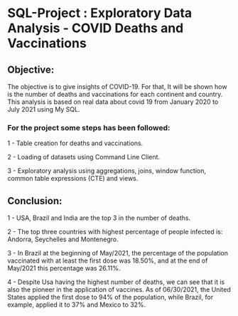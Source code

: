 # SQL-Project : Exploratory Data Analysis - COVID Deaths and Vaccinations
## **Objective:**

The objective is to give insights of COVID-19. For that, It will be shown how is the number of deaths and vaccinations for each continent and country. This analysis is based on real data about covid 19 from January 2020 to July 2021 using My SQL.

### **For the project some steps has been followed:**

1 - Table creation for deaths and vaccinations.

2 - Loading of datasets using Command Line Client.

3 - Exploratory analysis using aggregations, joins, window function, common table expressions (CTE) and views.





## **Conclusion:**

1 - USA, Brazil and India are the top 3 in the number of deaths.

2 - The top three countries with highest percentage of people infected is: Andorra, Seychelles and Montenegro.

3 - In Brazil at the beginning of May/2021, the percentage of the population vaccinated with at least the first dose was 18.50%, and at the end of May/2021 this percentage was 26.11%.

4 - Despite Usa having the highest number of deaths, we can see that it is also the pioneer in the application of vaccines. As of 06/30/2021, the United States applied the first dose to 94% of the population, while Brazil, for example, applied it to 37% and Mexico to 32%.

